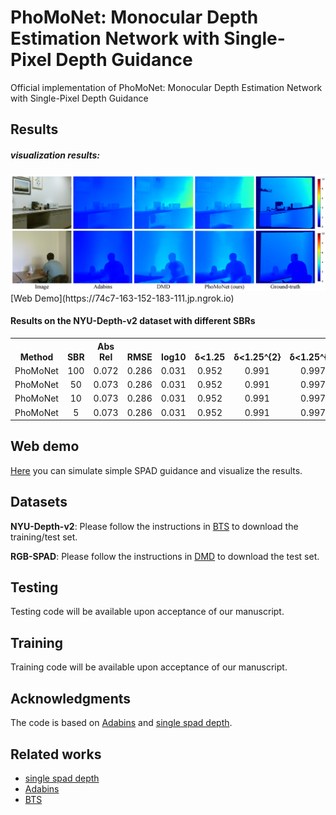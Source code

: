 # PhoMoNet: Monocular Depth Estimation Network with Single-Pixel Depth Guidance
Official implementation of PhoMoNet: Monocular Depth Estimation Network with Single-Pixel Depth Guidance

## Results

##### visualization results:
<img src="https://github.com/jimmy9704/PhoMoNet/blob/main/image/Result2.png" width="800"/>
[Web Demo](https://74c7-163-152-183-111.jp.ngrok.io)

#### Results on the NYU-Depth-v2 dataset with different SBRs
<table><tbody>
<!-- START TABLE -->
<!-- TABLE HEADER -->
<th valign="bottom">Method</th>
<th valign="bottom">SBR</th>
<th valign="bottom">Abs Rel</th>
<th valign="bottom">RMSE</th>
<th valign="bottom">log10</th>
<th valign="bottom">δ<1.25</th>
<th valign="bottom">δ<1.25^{2} </th>
<th valign="bottom">δ<1.25^{3} </th>

<!-- TABLE BODY -->
<tr><td align="left">PhoMoNet</td>
<td align="center">100</td>
<td align="center">0.072</td>
<td align="center">0.286</td>
<td align="center">0.031 </td>
<td align="center">0.952</td>
<td align="center">0.991</td>
<td align="center">0.997</td>
</tr>
<tr><td align="left">PhoMoNet</td>
<td align="center">50</td>
<td align="center">0.073</td>
<td align="center">0.286</td>
<td align="center">0.031 </td>
<td align="center">0.952</td>
<td align="center">0.991</td>
<td align="center">0.997</td>
</tr>
<tr><td align="left">PhoMoNet</td>
<td align="center">10</td>
<td align="center">0.073</td>
<td align="center">0.286</td>
<td align="center">0.031 </td>
<td align="center">0.952</td>
<td align="center">0.991</td>
<td align="center">0.997</td>
</tr>
<tr><td align="left">PhoMoNet</td>
<td align="center">5</td>
<td align="center">0.073</td>
<td align="center">0.286</td>
<td align="center">0.031</td>
<td align="center">0.952</td>
<td align="center">0.991</td>
<td align="center">0.997</td>
</tr>
</tbody></table>

## Web demo
[Here](https://74c7-163-152-183-111.jp.ngrok.io) you can simulate simple SPAD guidance and visualize the results.

## Datasets
**NYU-Depth-v2**: Please follow the instructions in [BTS](https://github.com/cleinc/bts) to download the training/test set.

**RGB-SPAD**: Please follow the instructions in [DMD](https://github.com/computational-imaging/single_spad_depth) to download the test set.

## Testing
Testing code will be available upon acceptance of our manuscript.

## Training 
Training code will be available upon acceptance of our manuscript.

## Acknowledgments
The code is based on [Adabins](https://github.com/shariqfarooq123/AdaBins) and [single spad depth](https://github.com/computational-imaging/single_spad_depth).

## Related works
* [single spad depth](https://github.com/computational-imaging/single_spad_depth)
* [Adabins](https://github.com/shariqfarooq123/AdaBins)
* [BTS](https://github.com/cleinc/bts)
